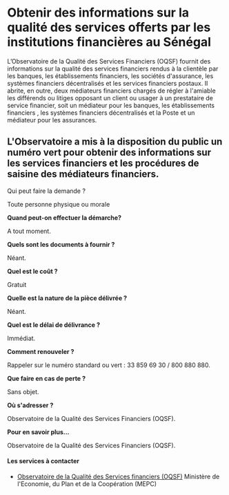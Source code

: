 # Obtenir des informations sur la qualité des services offerts par les institutions financières au Sénégal

L’Observatoire de la Qualité des Services Financiers (OQSF) fournit des informations sur la qualité des services financiers rendus à la clientèle par les banques, les établissements financiers, les sociétés d'assurance, les systèmes financiers décentralisés et les services financiers postaux. Il abrite, en outre, deux médiateurs financiers chargés de régler à l'amiable les différends ou litiges opposant un client ou usager à un prestataire de service financier, soit un médiateur pour les banques, les établissements financiers , les systèmes financiers décentralisés et la Poste et un médiateur pour les assurances.  
  
L'Observatoire a mis à la disposition du public un numéro vert pour obtenir des informations sur les services financiers et les procédures de saisine des médiateurs financiers.
----------------------------------------------------------------------------------------------------------------------------------------------------------------------------------------------------------------------------------------------------------------------------------------------------------------------------------------------------------------------------------------------------------------------------------------------------------------------------------------------------------------------------------------------------------------------------------------------------------------------------------------------------------------------------------------------------------------------------------------------------------------------------------------------------------------------------------

Qui peut faire la demande ?

Toute personne physique ou morale

**Quand peut-on effectuer la démarche?**

A tout moment.

**Quels sont les documents à fournir ?**

Néant.

**Quel est le coût ?**

Gratuit

**Quelle est la nature de la pièce délivrée ?**

Néant.

**Quel est le délai de délivrance ?**

Immédiat.

**Comment renouveler ?**

Rappeler sur le numéro standard ou vert : 33 859 69 30 / 800 880 880.  

**Que faire en cas de perte ?**

Sans objet.

**Où s'adresser ?**

Observatoire de la Qualité des Services Financiers (OQSF).  

**Pour en savoir plus…**

Observatoire de la Qualité des Services Financiers (OQSF).

#### Les services à contacter

*   [Observatoire de la Qualité des Services financiers (OQSF)](../../../services/observatoire-de-la-qualite-des-services-financiers-oqsf.md) Ministère de l'Economie, du Plan et de la Coopération (MEPC)